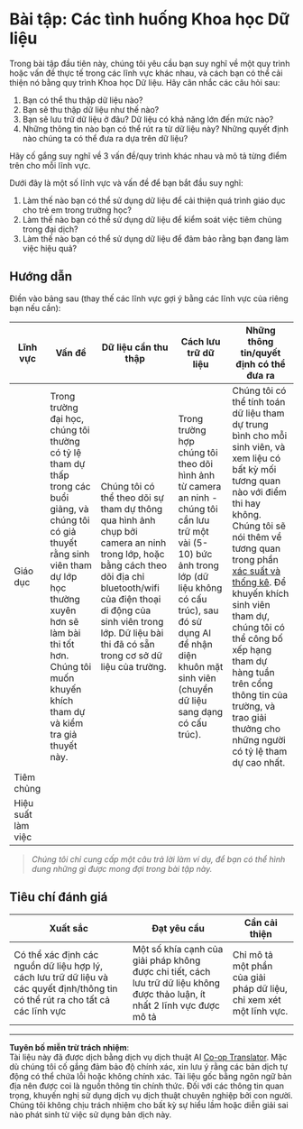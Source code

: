 <!--
CO_OP_TRANSLATOR_METADATA:
{
  "original_hash": "a8f79b9c0484c35b4f26e8aec7fc4d56",
  "translation_date": "2025-08-28T18:58:00+00:00",
  "source_file": "1-Introduction/01-defining-data-science/solution/assignment.md",
  "language_code": "vi"
}
-->
# Bài tập: Các tình huống Khoa học Dữ liệu

Trong bài tập đầu tiên này, chúng tôi yêu cầu bạn suy nghĩ về một quy trình hoặc vấn đề thực tế trong các lĩnh vực khác nhau, và cách bạn có thể cải thiện nó bằng quy trình Khoa học Dữ liệu. Hãy cân nhắc các câu hỏi sau:

1. Bạn có thể thu thập dữ liệu nào?
1. Bạn sẽ thu thập dữ liệu như thế nào?
1. Bạn sẽ lưu trữ dữ liệu ở đâu? Dữ liệu có khả năng lớn đến mức nào?
1. Những thông tin nào bạn có thể rút ra từ dữ liệu này? Những quyết định nào chúng ta có thể đưa ra dựa trên dữ liệu?

Hãy cố gắng suy nghĩ về 3 vấn đề/quy trình khác nhau và mô tả từng điểm trên cho mỗi lĩnh vực.

Dưới đây là một số lĩnh vực và vấn đề để bạn bắt đầu suy nghĩ:

1. Làm thế nào bạn có thể sử dụng dữ liệu để cải thiện quá trình giáo dục cho trẻ em trong trường học?
1. Làm thế nào bạn có thể sử dụng dữ liệu để kiểm soát việc tiêm chủng trong đại dịch?
1. Làm thế nào bạn có thể sử dụng dữ liệu để đảm bảo rằng bạn đang làm việc hiệu quả?

## Hướng dẫn

Điền vào bảng sau (thay thế các lĩnh vực gợi ý bằng các lĩnh vực của riêng bạn nếu cần):

| Lĩnh vực | Vấn đề | Dữ liệu cần thu thập | Cách lưu trữ dữ liệu | Những thông tin/quyết định có thể đưa ra | 
|----------|--------|----------------------|----------------------|------------------------------------------|
| Giáo dục | Trong trường đại học, chúng tôi thường có tỷ lệ tham dự thấp trong các buổi giảng, và chúng tôi có giả thuyết rằng sinh viên tham dự lớp học thường xuyên hơn sẽ làm bài thi tốt hơn. Chúng tôi muốn khuyến khích tham dự và kiểm tra giả thuyết này. | Chúng tôi có thể theo dõi sự tham dự thông qua hình ảnh chụp bởi camera an ninh trong lớp, hoặc bằng cách theo dõi địa chỉ bluetooth/wifi của điện thoại di động của sinh viên trong lớp. Dữ liệu bài thi đã có sẵn trong cơ sở dữ liệu của trường. | Trong trường hợp chúng tôi theo dõi hình ảnh từ camera an ninh - chúng tôi cần lưu trữ một vài (5-10) bức ảnh trong lớp (dữ liệu không có cấu trúc), sau đó sử dụng AI để nhận diện khuôn mặt sinh viên (chuyển dữ liệu sang dạng có cấu trúc). | Chúng tôi có thể tính toán dữ liệu tham dự trung bình cho mỗi sinh viên, và xem liệu có bất kỳ mối tương quan nào với điểm thi hay không. Chúng tôi sẽ nói thêm về tương quan trong phần [xác suất và thống kê](../../04-stats-and-probability/README.md). Để khuyến khích sinh viên tham dự, chúng tôi có thể công bố xếp hạng tham dự hàng tuần trên cổng thông tin của trường, và trao giải thưởng cho những người có tỷ lệ tham dự cao nhất. |
| Tiêm chủng | | | | |
| Hiệu suất làm việc | | | | |

> *Chúng tôi chỉ cung cấp một câu trả lời làm ví dụ, để bạn có thể hình dung những gì được mong đợi trong bài tập này.*

## Tiêu chí đánh giá

Xuất sắc | Đạt yêu cầu | Cần cải thiện
--- | --- | -- |
Có thể xác định các nguồn dữ liệu hợp lý, cách lưu trữ dữ liệu và các quyết định/thông tin có thể rút ra cho tất cả các lĩnh vực | Một số khía cạnh của giải pháp không được chi tiết, cách lưu trữ dữ liệu không được thảo luận, ít nhất 2 lĩnh vực được mô tả | Chỉ mô tả một phần của giải pháp dữ liệu, chỉ xem xét một lĩnh vực.

---

**Tuyên bố miễn trừ trách nhiệm**:  
Tài liệu này đã được dịch bằng dịch vụ dịch thuật AI [Co-op Translator](https://github.com/Azure/co-op-translator). Mặc dù chúng tôi cố gắng đảm bảo độ chính xác, xin lưu ý rằng các bản dịch tự động có thể chứa lỗi hoặc không chính xác. Tài liệu gốc bằng ngôn ngữ bản địa nên được coi là nguồn thông tin chính thức. Đối với các thông tin quan trọng, khuyến nghị sử dụng dịch vụ dịch thuật chuyên nghiệp bởi con người. Chúng tôi không chịu trách nhiệm cho bất kỳ sự hiểu lầm hoặc diễn giải sai nào phát sinh từ việc sử dụng bản dịch này.